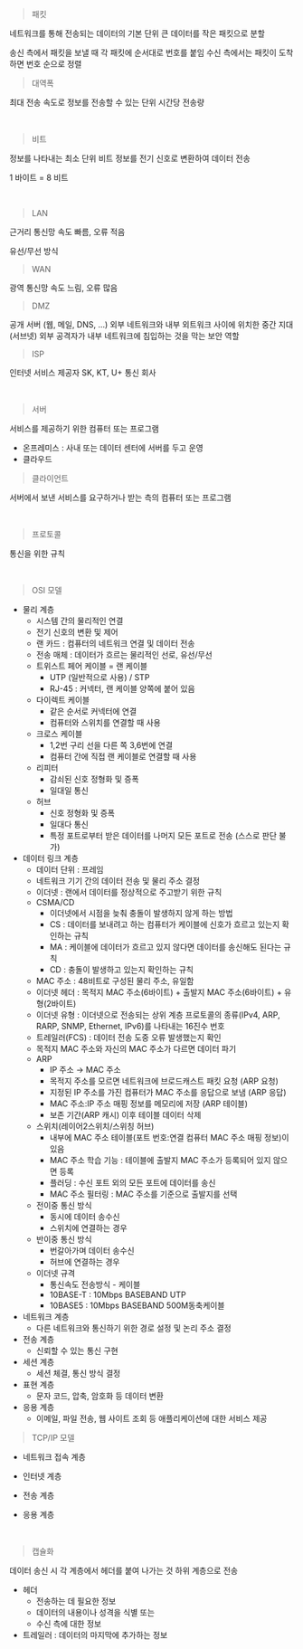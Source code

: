 > 패킷

네트워크를 통해 전송되는 데이터의 기본 단위
큰 데이터를 작은 패킷으로 분할

송신 측에서 패킷을 보낼 때 각 패킷에 순서대로 번호를 붙임
수신 측에서는 패킷이 도착하면 번호 순으로 정렬

> 대역폭

최대 전송 속도로 정보를 전송할 수 있는 단위 시간당 전송량

<br>

> 비트

정보를 나타내는 최소 단위
비트 정보를 전기 신호로 변환하여 데이터 전송

1 바이트 = 8 비트

<br>

> LAN

근거리 통신망
속도 빠름, 오류 적음

유선/무선 방식

> WAN

광역 통신망
속도 느림, 오류 많음

>  DMZ

공개 서버 (웹, 메일, DNS, ...)
외부 네트워크와 내부 외트워크 사이에 위치한 중간 지대 (서브넷) 
외부 공격자가 내부 네트워크에 침입하는 것을 막는 보안 역할

> ISP

인터넷 서비스 제공자
SK, KT, U+ 통신 회사

<br>

> 서버

서비스를 제공하기 위한 컴퓨터 또는 프로그램

- 온프레미스 : 사내 또는 데이터 센터에 서버를 두고 운영
- 클라우드

> 클라이언트

서버에서 보낸 서비스를 요구하거나 받는 측의 컴퓨터 또는 프로그램

<br>

> 프로토콜

통신을 위한 규칙

<br>

> OSI 모델

- 물리 계층
  + 시스템 간의 물리적인 연결
  + 전기 신호의 변환 및 제어
  + 랜 카드 : 컴퓨터의 네트워크 연결 및 데이터 전송
  + 전송 매체 : 데이터가 흐르는 물리적인 선로, 유선/무선
  + 트위스트 페어 케이블 = 랜 케이블
    - UTP (일반적으로 사용) / STP
    - RJ-45 : 커넥터, 랜 케이블 양쪽에 붙어 있음
  + 다이렉트 케이블 
    - 같은 순서로 커넥터에 연결
    - 컴퓨터와 스위치를 연결할 때 사용
  + 크로스 케이블 
    - 1,2번 구리 선을 다른 쪽 3,6번에 연결
    - 컴퓨터 간에 직접 랜 케이블로 연결할 때 사용
  + 리피터 
    - 감쇠된 신호 정형화 및 증폭
    - 일대일 통신
  + 허브
    - 신호 정형화 및 증폭
    - 일대다 통신
    - 특정 포트로부터 받은 데이터를 나머지 모든 포트로 전송 (스스로 판단 불가)
- 데이터 링크 계층
  + 데이터 단위 : 프레임
  + 네트워크 기기 간의 데이터 전송 및 물리 주소 결정
  + 이더넷 : 랜에서 데이터를 정상적으로 주고받기 위한 규칙
  + CSMA/CD
    - 이더넷에서 시점을 늦춰 충돌이 발생하지 않게 하는 방법
    - CS : 데이터를 보내려고 하는 컴퓨터가 케이블에 신호가 흐르고 있는지 확인하는 규칙
    - MA : 케이블에 데이터가 흐르고 있지 않다면 데이터를 송신해도 된다는 규칙
    - CD : 충돌이 발생하고 있는지 확인하는 규칙
  + MAC 주소 : 48비트로 구성된 물리 주소, 유일함
  + 이더넷 헤더 : 목적지 MAC 주소(6바이트) + 출발지 MAC 주소(6바이트) + 유형(2바이트)
  + 이더넷 유형 : 이더넷으로 전송되는 상위 계층 프로토콜의 종류(IPv4, ARP, RARP, SNMP, Ethernet, IPv6)를 나타내는 16진수 번호
  + 트레일러(FCS) : 데이터 전송 도중 오류 발생했는지 확인
  + 목적지 MAC 주소와 자신의 MAC 주소가 다르면 데이터 파기
  + ARP
    - IP 주소 → MAC 주소
    - 목적지 주소를 모르면 네트워크에 브로드캐스트 패킷 요청 (ARP 요청)
    - 지정된 IP 주소를 가진 컴퓨터가 MAC 주소를 응답으로 보냄 (ARP 응답)
    - MAC 주소:IP 주소 매핑 정보를 메모리에 저장 (ARP 테이블)
    - 보존 기간(ARP 캐시) 이후 테이블 데이터 삭제
  + 스위치(레이어2스위치/스위칭 허브) 
    - 내부에 MAC 주소 테이블(포트 번호:연결 컴퓨터 MAC 주소 매핑 정보)이 있음
    - MAC 주소 학습 기능 : 테이블에 출발지 MAC 주소가 등록되어 있지 않으면 등록
    - 플러딩 : 수신 포트 외의 모든 포트에 데이터를 송신
    - MAC 주소 필터링 : MAC 주소를 기준으로 출발지를 선택
  + 전이중 통신 방식
    - 동시에 데이터 송수신
    - 스위치에 연결하는 경우
  + 반이중 통신 방식
    - 번갈아가며 데이터 송수신
    - 허브에 연결하는 경우
  + 이더넷 규격
    - 통신속도 전송방식 - 케이블
    - 10BASE-T : 10Mbps BASEBAND UTP
    - 10BASE5 : 10Mbps BASEBAND 500M동축케이블 
- 네트워크 계층
  + 다른 네트워크와 통신하기 위한 경로 설정 및 논리 주소 결정
- 전송 계층
  + 신뢰할 수 있는 통신 구현
- 세션 계층
  + 세션 체결, 통신 방식 결정
- 표현 계층
  + 문자 코드, 압축, 암호화 등 데이터 변환
- 응용 계층
  + 이메일, 파일 전송, 웹 사이트 조회 등 애플리케이션에 대한 서비스 제공

> TCP/IP 모델

- 네트워크 접속 계층

- 인터넷 계층

- 전송 계층

- 응용 계층

<br>

> 캡슐화 

데이터 송신 시 각 계층에서 헤더를 붙여 나가는 것
하위 계층으로 전송

- 헤더
  + 전송하는 데 필요한 정보
  + 데이터의 내용이나 성격을 식별 또는 
  + 수신 측에 대한 정보
- 트레일러 : 데이터의 마지막에 추가하는 정보

<br>

